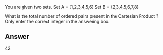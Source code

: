 You are given two sets.
Set A = {1,2,3,4,5,6}
Set B = {2,3,4,5,6,7,8}

What is the total number of ordered pairs present in the Cartesian Product ? Only enter the correct integer in the answering box.

## Answer

42

